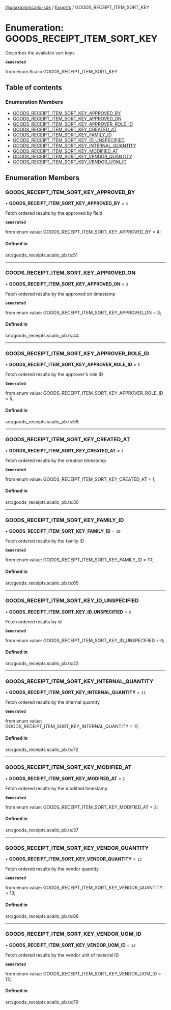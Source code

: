 [@unaxiom/scailo-sdk](../README.md) / [Exports](../modules.md) / GOODS\_RECEIPT\_ITEM\_SORT\_KEY

# Enumeration: GOODS\_RECEIPT\_ITEM\_SORT\_KEY

Describes the available sort keys

**`Generated`**

from enum Scailo.GOODS_RECEIPT_ITEM_SORT_KEY

## Table of contents

### Enumeration Members

- [GOODS\_RECEIPT\_ITEM\_SORT\_KEY\_APPROVED\_BY](GOODS_RECEIPT_ITEM_SORT_KEY.md#goods_receipt_item_sort_key_approved_by)
- [GOODS\_RECEIPT\_ITEM\_SORT\_KEY\_APPROVED\_ON](GOODS_RECEIPT_ITEM_SORT_KEY.md#goods_receipt_item_sort_key_approved_on)
- [GOODS\_RECEIPT\_ITEM\_SORT\_KEY\_APPROVER\_ROLE\_ID](GOODS_RECEIPT_ITEM_SORT_KEY.md#goods_receipt_item_sort_key_approver_role_id)
- [GOODS\_RECEIPT\_ITEM\_SORT\_KEY\_CREATED\_AT](GOODS_RECEIPT_ITEM_SORT_KEY.md#goods_receipt_item_sort_key_created_at)
- [GOODS\_RECEIPT\_ITEM\_SORT\_KEY\_FAMILY\_ID](GOODS_RECEIPT_ITEM_SORT_KEY.md#goods_receipt_item_sort_key_family_id)
- [GOODS\_RECEIPT\_ITEM\_SORT\_KEY\_ID\_UNSPECIFIED](GOODS_RECEIPT_ITEM_SORT_KEY.md#goods_receipt_item_sort_key_id_unspecified)
- [GOODS\_RECEIPT\_ITEM\_SORT\_KEY\_INTERNAL\_QUANTITY](GOODS_RECEIPT_ITEM_SORT_KEY.md#goods_receipt_item_sort_key_internal_quantity)
- [GOODS\_RECEIPT\_ITEM\_SORT\_KEY\_MODIFIED\_AT](GOODS_RECEIPT_ITEM_SORT_KEY.md#goods_receipt_item_sort_key_modified_at)
- [GOODS\_RECEIPT\_ITEM\_SORT\_KEY\_VENDOR\_QUANTITY](GOODS_RECEIPT_ITEM_SORT_KEY.md#goods_receipt_item_sort_key_vendor_quantity)
- [GOODS\_RECEIPT\_ITEM\_SORT\_KEY\_VENDOR\_UOM\_ID](GOODS_RECEIPT_ITEM_SORT_KEY.md#goods_receipt_item_sort_key_vendor_uom_id)

## Enumeration Members

### GOODS\_RECEIPT\_ITEM\_SORT\_KEY\_APPROVED\_BY

• **GOODS\_RECEIPT\_ITEM\_SORT\_KEY\_APPROVED\_BY** = ``4``

Fetch ordered results by the approved by field

**`Generated`**

from enum value: GOODS_RECEIPT_ITEM_SORT_KEY_APPROVED_BY = 4;

#### Defined in

src/goods_receipts.scailo_pb.ts:51

___

### GOODS\_RECEIPT\_ITEM\_SORT\_KEY\_APPROVED\_ON

• **GOODS\_RECEIPT\_ITEM\_SORT\_KEY\_APPROVED\_ON** = ``3``

Fetch ordered results by the approved on timestamp

**`Generated`**

from enum value: GOODS_RECEIPT_ITEM_SORT_KEY_APPROVED_ON = 3;

#### Defined in

src/goods_receipts.scailo_pb.ts:44

___

### GOODS\_RECEIPT\_ITEM\_SORT\_KEY\_APPROVER\_ROLE\_ID

• **GOODS\_RECEIPT\_ITEM\_SORT\_KEY\_APPROVER\_ROLE\_ID** = ``5``

Fetch ordered results by the approver's role ID

**`Generated`**

from enum value: GOODS_RECEIPT_ITEM_SORT_KEY_APPROVER_ROLE_ID = 5;

#### Defined in

src/goods_receipts.scailo_pb.ts:58

___

### GOODS\_RECEIPT\_ITEM\_SORT\_KEY\_CREATED\_AT

• **GOODS\_RECEIPT\_ITEM\_SORT\_KEY\_CREATED\_AT** = ``1``

Fetch ordered results by the creation timestamp

**`Generated`**

from enum value: GOODS_RECEIPT_ITEM_SORT_KEY_CREATED_AT = 1;

#### Defined in

src/goods_receipts.scailo_pb.ts:30

___

### GOODS\_RECEIPT\_ITEM\_SORT\_KEY\_FAMILY\_ID

• **GOODS\_RECEIPT\_ITEM\_SORT\_KEY\_FAMILY\_ID** = ``10``

Fetch ordered results by the family ID

**`Generated`**

from enum value: GOODS_RECEIPT_ITEM_SORT_KEY_FAMILY_ID = 10;

#### Defined in

src/goods_receipts.scailo_pb.ts:65

___

### GOODS\_RECEIPT\_ITEM\_SORT\_KEY\_ID\_UNSPECIFIED

• **GOODS\_RECEIPT\_ITEM\_SORT\_KEY\_ID\_UNSPECIFIED** = ``0``

Fetch ordered results by id

**`Generated`**

from enum value: GOODS_RECEIPT_ITEM_SORT_KEY_ID_UNSPECIFIED = 0;

#### Defined in

src/goods_receipts.scailo_pb.ts:23

___

### GOODS\_RECEIPT\_ITEM\_SORT\_KEY\_INTERNAL\_QUANTITY

• **GOODS\_RECEIPT\_ITEM\_SORT\_KEY\_INTERNAL\_QUANTITY** = ``11``

Fetch ordered results by the internal quantity

**`Generated`**

from enum value: GOODS_RECEIPT_ITEM_SORT_KEY_INTERNAL_QUANTITY = 11;

#### Defined in

src/goods_receipts.scailo_pb.ts:72

___

### GOODS\_RECEIPT\_ITEM\_SORT\_KEY\_MODIFIED\_AT

• **GOODS\_RECEIPT\_ITEM\_SORT\_KEY\_MODIFIED\_AT** = ``2``

Fetch ordered results by the modified timestamp

**`Generated`**

from enum value: GOODS_RECEIPT_ITEM_SORT_KEY_MODIFIED_AT = 2;

#### Defined in

src/goods_receipts.scailo_pb.ts:37

___

### GOODS\_RECEIPT\_ITEM\_SORT\_KEY\_VENDOR\_QUANTITY

• **GOODS\_RECEIPT\_ITEM\_SORT\_KEY\_VENDOR\_QUANTITY** = ``13``

Fetch ordered results by the vendor quantity

**`Generated`**

from enum value: GOODS_RECEIPT_ITEM_SORT_KEY_VENDOR_QUANTITY = 13;

#### Defined in

src/goods_receipts.scailo_pb.ts:86

___

### GOODS\_RECEIPT\_ITEM\_SORT\_KEY\_VENDOR\_UOM\_ID

• **GOODS\_RECEIPT\_ITEM\_SORT\_KEY\_VENDOR\_UOM\_ID** = ``12``

Fetch ordered results by the vendor unit of material ID

**`Generated`**

from enum value: GOODS_RECEIPT_ITEM_SORT_KEY_VENDOR_UOM_ID = 12;

#### Defined in

src/goods_receipts.scailo_pb.ts:79

